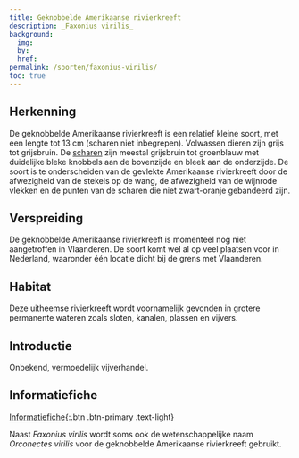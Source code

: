 ```yaml
---
title: Geknobbelde Amerikaanse rivierkreeft
description: _Faxonius virilis_
background:
  img: 
  by: 
  href: 
permalink: /soorten/faxonius-virilis/
toc: true
---
```


## Herkenning

De geknobbelde Amerikaanse rivierkreeft is een relatief kleine soort, met een lengte tot 13 cm (scharen niet inbegrepen). Volwassen dieren zijn grijs tot grijsbruin. De [scharen](/determinatie/) zijn meestal grijsbruin tot groenblauw met duidelijke bleke knobbels aan de bovenzijde en bleek aan de onderzijde. De soort is te onderscheiden van de gevlekte Amerikaanse rivierkreeft door de afwezigheid van de stekels op de wang, de afwezigheid van de wijnrode vlekken en de punten van de scharen die niet zwart-oranje gebandeerd zijn.

## Verspreiding

De geknobbelde Amerikaanse rivierkreeft is momenteel nog niet aangetroffen in Vlaanderen. De soort komt wel al op veel plaatsen voor in Nederland, waaronder één locatie dicht bij de grens met Vlaanderen.

## Habitat

Deze uitheemse rivierkreeft wordt voornamelijk gevonden in grotere permanente wateren zoals sloten, kanalen, plassen en vijvers. 

## Introductie 

Onbekend, vermoedelijk vijverhandel.

## Informatiefiche

[Informatiefiche](https://www.iasregulation.be/771/download){:.btn .btn-primary .text-light}

Naast _Faxonius virilis_ wordt soms ook de wetenschappelijke naam _Orconectes virilis_ voor de geknobbelde Amerikaanse rivierkreeft gebruikt.
